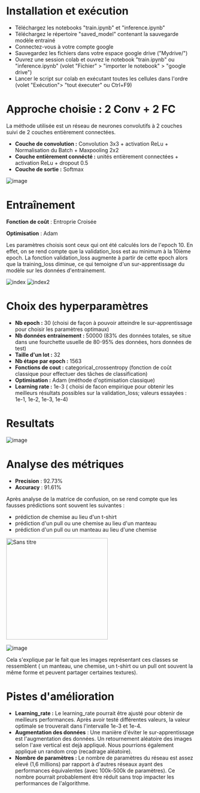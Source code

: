 # Installation et exécution

* Téléchargez les notebooks "train.ipynb" et "inference.ipynb"
* Téléchargez le répertoire "saved_model" contenant la sauvegarde modèle entrainé
* Connectez-vous à votre compte google
* Sauvegardez les fichiers dans votre espace google drive ("Mydrive/")
* Ouvrez une session colab et ouvrez le notebook "train.ipynb" ou "inference.ipynb" (volet "Fichier" > "importer le notebook" > "google drive")
* Lancer le script sur colab en exécutant toutes les cellules dans l'ordre (volet "Exécution"> "tout éxecuter" ou  Ctrl+F9)

# Approche choisie : 2 Conv + 2 FC

La méthode utilisée est un réseau de neurones convolutifs à 2 couches suivi de 2 couches entièrement connectées.

* **Couche de convolution :** Convolution 3x3 + activation ReLu + Normalisation du Batch + Maxpooling 2x2
* **Couche entièrement connécté :** unités entièrement connectées + activation ReLu + dropout 0.5
* **Couche de sortie :** Softmax

![image](https://user-images.githubusercontent.com/77834232/128615216-08ca787b-0d3f-41b6-8705-bcb5fabe866b.png)


# Entraînement

**Fonction de coût** : Entroprie Croisée

**Optimisation** : Adam

Les paramètres choisis sont ceux qui ont été calculés lors de l'epoch 10. En effet, on se rend compte que la validation_loss est au minimum à la 10ième epoch. La fonction validation_loss augmente à partir de cette epoch alors que la training_loss diminue, ce qui temoigne d'un sur-apprentissage du modèle sur les données d'entrainement.

![index](https://user-images.githubusercontent.com/77834232/128617455-98821c4a-78e6-44b5-9535-0917b704eece.png)
![index2](https://user-images.githubusercontent.com/77834232/128617458-e2f89443-c539-4a9d-b3d0-d4867c29fc16.png)

# Choix des hyperparamètres

* **Nb epoch                :** 30 (choisi de façon à pouvoir atteindre le sur-apprentissage pour choisir les paramètres optimaux)
* **Nb données entrainement :** 50000 (83% des données totales, se situe dans une fourchette usuelle de 80-95% des données, hors données de test)
* **Taille d'un lot         :** 32
* **Nb étape par epoch      :** 1563
* **Fonctions de cout       :** categorical_crossentropy (fonction de coût classique pour effectuer des tâches de classification)
* **Optimisation            :** Adam (méthode d'optimisation classique)
* **Learning rate           :** 1e-3 ( choisi de facon empirique pour obtenir les meilleurs résultats possibles sur la validation_loss; valeurs essayées : 1e-1, 1e-2, 1e-3, 1e-4)

# Resultats

![image](https://user-images.githubusercontent.com/77834232/128615318-ba1f8008-294e-4f9b-90f2-8abde879c4be.png)

# Analyse des métriques

* **Precision** : 92.73%
* **Accuracy**  : 91.61%

Après analyse de la matrice de confusion, on se rend compte que les fausses prédictions sont souvent les suivantes :
* prédiction de chemise au lieu d'un t-shirt
* prédiction d'un pull ou une chemise au lieu d'un manteau
* prédiction d'un pull ou un manteau au lieu d'une chemise 

<img width="271" alt="Sans titre" src="https://user-images.githubusercontent.com/77834232/128617462-b109f960-f1d2-4588-96ef-d367a0cc704c.png">

![image](https://user-images.githubusercontent.com/77834232/128617604-4fc17099-c254-4c2a-acff-86d4517ddb8b.png)

Cela s'explique par le fait que les images représentant ces classes se ressemblent ( un manteau, une chemise, un t-shirt ou un pull ont souvent la même forme et peuvent partager certaines textures).

# Pistes d'amélioration

* **Learning_rate :** Le learning_rate pourrait être ajusté pour obtenir de meilleurs performances. Après avoir testé différentes valeurs, la valeur optimale se trouverait dans l'intervalle 1e-3 et 1e-4.
* **Augmentation des données** : Une manière d'éviter le sur-apprentissage est l'augmentation des données. Un retournement aléatoire des images selon l'axe vertical est dejà appliqué. Nous pourrions également appliqué un random crop (recadrage aléatoire).
* **Nombre de paramètres :** Le nombre de paramètres du réseau est assez elevé (1,6 millions) par rapport à d'autres réseaux ayant des performances équivalentes (avec 100k-500k de paramètres). Ce nombre pourrait probablement être réduit sans trop impacter les performances de l'algorithme.
